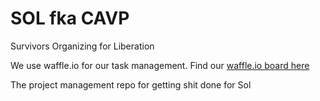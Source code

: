# SOL fka CAVP
Survivors Organizing for Liberation

We use waffle.io for our task management. Find our [waffle.io board here](https://waffle.io/codefordenver/sol-cavp)

The project management repo for getting shit done for Sol
